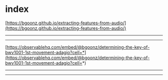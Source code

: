 # index

[https://bgoonz.github.io/extracting-features-from-audio/](https://bgoonz.github.io/extracting-features-from-audio/)

---

---

[https://observablehq.com/embed/@bgoonz/determining-the-key-of-bwv1001-1st-movement-adagio?cell=*](https://observablehq.com/embed/@bgoonz/determining-the-key-of-bwv1001-1st-movement-adagio?cell=*)

---

---
